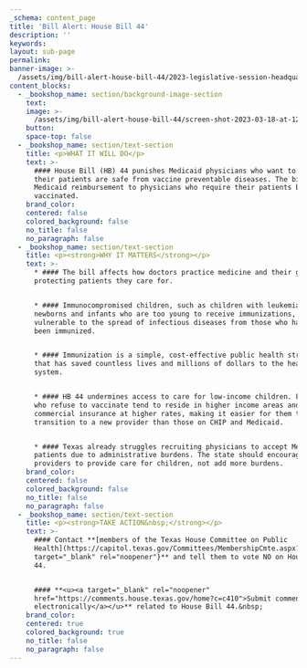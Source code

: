 ```yaml
---
_schema: content_page
title: 'Bill Alert: House Bill 44'
description: ''
keywords:
layout: sub-page
permalink:
banner-image: >-
  /assets/img/bill-alert-house-bill-44/2023-legislative-session-headquarters-2.png
content_blocks:
  - _bookshop_name: section/background-image-section
    text:
    image: >-
      /assets/img/bill-alert-house-bill-44/screen-shot-2023-03-18-at-12-23-57-pm.png
    button:
    space-top: false
  - _bookshop_name: section/text-section
    title: <p>WHAT IT WILL DO</p>
    text: >-
      #### House Bill (HB) 44 punishes Medicaid physicians who want to ensure
      their patients are safe from vaccine preventable diseases. The bill denies
      Medicaid reimbursement to physicians who require their patients be
      vaccinated.
    brand_color:
    centered: false
    colored_background: false
    no_title: false
    no_paragraph: false
  - _bookshop_name: section/text-section
    title: <p><strong>WHY IT MATTERS</strong></p>
    text: >-
      * #### The bill affects how doctors practice medicine and their goal of
      protecting patients they care for.


      * #### Immunocompromised children, such as children with leukemia and
      newborns and infants who are too young to receive immunizations, are
      vulnerable to the spread of infectious diseases from those who have not
      been immunized.


      * #### Immunization is a simple, cost-effective public health strategy
      that has saved countless lives and millions of dollars to the health care
      system.


      * #### HB 44 undermines access to care for low-income children. Families
      who refuse to vaccinate tend to reside in higher income areas and use
      commercial insurance at higher rates, making it easier for them to
      transition to a new provider than those on CHIP and Medicaid.


      * #### Texas already struggles recruiting physicians to accept Medicaid
      patients due to administrative burdens. The state should encourage more
      providers to provide care for children, not add more burdens.
    brand_color:
    centered: false
    colored_background: false
    no_title: false
    no_paragraph: false
  - _bookshop_name: section/text-section
    title: <p><strong>TAKE ACTION&nbsp;</strong></p>
    text: >-
      #### Contact **[members of the Texas House Committee on Public
      Health](https://capitol.texas.gov/Committees/MembershipCmte.aspx?LegSess=88R&amp;CmteCode=C410){:
      target="_blank" rel="noopener"}** and tell them to vote NO on House Bill
      44.


      #### **<u><a target="_blank" rel="noopener"
      href="https://comments.house.texas.gov/home?c=c410">Submit comments
      electronically</a></u>** related to House Bill 44.&nbsp;
    brand_color:
    centered: true
    colored_background: true
    no_title: false
    no_paragraph: false
---
```

